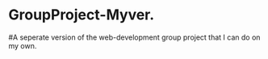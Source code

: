 # GroupProject-Myver.
#A seperate version of the web-development group project that I can do on my own.
